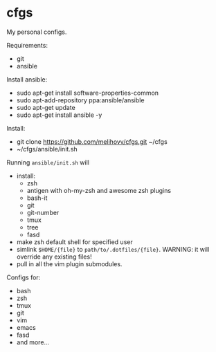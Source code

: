 # cfgs

My personal configs.

Requirements:
- git
- ansible

Install ansible:
- sudo apt-get install software-properties-common
- sudo apt-add-repository ppa:ansible/ansible
- sudo apt-get update
- sudo apt-get install ansible -y

Install:
- git clone https://github.com/melihovv/cfgs.git ~/cfgs
- ~/cfgs/ansible/init.sh

Running `ansible/init.sh` will
- install:
    - zsh
    - antigen with oh-my-zsh and awesome zsh plugins
    - bash-it
    - git
    - git-number
    - tmux
    - tree
    - fasd
- make zsh default shell for specified user
- simlink `$HOME/{file}` to `path/to/.dotfiles/{file}`. WARNING: it will
override any existing files!
- pull in all the vim plugin submodules.

Configs for:
- bash
- zsh
- tmux
- git
- vim
- emacs
- fasd
- and more...

